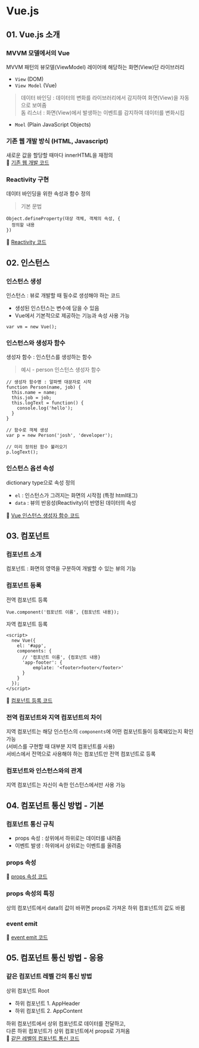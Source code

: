 # Vue.js 

## 01. Vue.js 소개
### MVVM 모델에서의 Vue
MVVM 패턴의 뷰모델(ViewModel) 레이어에 해당하는 화면(View)단 라이브러리  
- `View` (DOM)  
- `View Model` (Vue)  
> 데이터 바인딩 : 데이터의 변화를 라이브러리에서 감지하여 화면(View)을 자동으로 보여줌  
> 돔 리스너 : 화면(View)에서 발생하는 이벤트를 감지하여 데이터를 변화시킴  

- `Moel` (Plain JavaScript Objects)

### 기존 웹 개발 방식 (HTML, Javascript)
새로운 값을 할당할 때마다 innerHTML을 재정의  
📎 [기존 웹 개발 코드](https://github.com/jjungyujin/TIL/blob/main/vue_js/inflearn_playground/web-dev.html)

### Reactivity 구현
데이터 바인딩을 위한 속성과 함수 정의
> 기본 문법
```
Object.defineProperty(대상 객체, 객체의 속성, {
  정의할 내용
})
```
📎 [Reactivity 코드](https://github.com/jjungyujin/TIL/blob/main/vue_js/inflearn_playground/vue-way.html)

## 02. 인스턴스
### 인스턴스 생성
인스턴스 : 뷰로 개발할 때 필수로 생성해야 하는 코드  
- 생성된 인스턴스는 변수에 담을 수 있음  
- Vue에서 기본적으로 제공하는 기능과 속성 사용 가능
```
var vm = new Vue();
```

### 인스턴스와 생성자 함수
생성자 함수 : 인스턴스를 생성하는 함수
> 예시 -  person 인스턴스 생성자 함수
```
// 생성자 함수명 : 알파벳 대문자로 시작
function Person(name, job) {
  this.name = name;
  this.job = job;
  this.logText = function() {
    console.log('hello');
  }
}

// 함수로 객체 생성
var p = new Person('josh', 'developer');

// 미리 정의된 함수 불러오기
p.logText();
```

### 인스턴스 옵션 속성
dictionary type으로 속성 정의
- `el` : 인스턴스가 그려지는 화면의 시작점 (특정 html태그)
- `data` : 뷰의 반응성(Reactivity)이 반영된 데이터의 속성

📎 [Vue 인스턴스 생성자 함수 코드](https://github.com/jjungyujin/TIL/blob/main/vue_js/inflearn_playground/instance.html)

## 03. 컴포넌트
### 컴포넌트 소개
컴포넌트 : 화면의 영역을 구분하여 개발할 수 있는 뷰의 기능

### 컴포넌트 등록 
전역 컴포넌트 등록
```
Vue.component('컴포넌트 이름', {컴포넌트 내용});
```

자역 컴포넌트 등록
```
<script>
  new Vue({
    el: '#app',
    components: {
      // '컴포넌트 이름', {컴포넌트 내용}
      'app-footer': {
          emplate: '<footer>footer</footer>'
      }
    }
  });
</script>
```
📎 [컴포넌트 등록 코드](https://github.com/jjungyujin/TIL/blob/main/vue_js/inflearn_playground/component.html) 

### 전역 컴포넌트와 지역 컴포넌트의 차이
지역 컴포넌트는 해당 인스턴스의 `components`에 어떤 컴포넌트들이 등록돼있는지 확인 가능  
(서비스를 구현할 때 대부분 지역 컴포넌트를 사용)  
서비스에서 전역으로 사용해야 하는 컴포넌트만 전역 컴포넌트로 등록  

### 컴포넌트와 인스턴스와의 관계
지역 컴포넌트는 자신이 속한 인스턴스에서만 사용 가능

## 04. 컴포넌트 통신 방법 - 기본
### 컴포넌트 통신 규칙
- props 속성 : 상위에서 하위로는 데이터를 내려줌  
- 이벤트 발생 : 하위에서 상위로는 이벤트를 올려줌

### props 속성
📎 [props 속성 코드](https://github.com/jjungyujin/TIL/blob/main/vue_js/inflearn_playground/props.html) 

### props 속성의 특징
상의 컴포넌트에서 data의 값이 바뀌면 props로 가져온 하위 컴포넌트의 값도 바뀜

### event emit
📎 [event emit 코드](https://github.com/jjungyujin/TIL/blob/main/vue_js/inflearn_playground/event-emit.html) 

## 05. 컴포넌트 통신 방법 - 응용
### 같은 컴포넌트 레벨 간의 통신 방법
상위 컴포넌트 Root
- 하위 컴포넌트 1. AppHeader
- 하위 컴포넌트 2. AppContent  

하위 컴포넌트에서 상위 컴포넌트로 데이터를 전달하고,  
다른 하위 컴포넌트가 상위 컴포넌트에서 props로 가져옴  
📎 [같은 레벨의 컴포넌트 통신 코드](https://github.com/jjungyujin/TIL/blob/main/vue_js/inflearn_playground/component-same-level.html) 